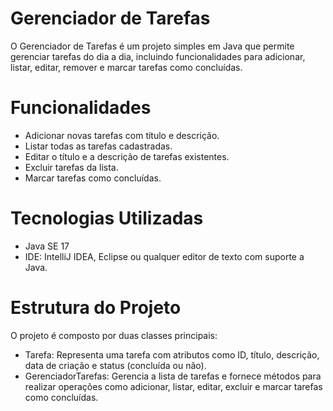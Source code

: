 # Gerenciador de Tarefas

O Gerenciador de Tarefas é um projeto simples em Java que permite gerenciar tarefas do dia a dia, incluindo funcionalidades para adicionar, listar, editar, remover e marcar tarefas como concluídas.

# Funcionalidades
* Adicionar novas tarefas com título e descrição.
* Listar todas as tarefas cadastradas.
* Editar o título e a descrição de tarefas existentes.
* Excluir tarefas da lista.
* Marcar tarefas como concluídas.

# Tecnologias Utilizadas
* Java SE 17
* IDE: IntelliJ IDEA, Eclipse ou qualquer editor de texto com suporte a Java.

# Estrutura do Projeto
O projeto é composto por duas classes principais:
* Tarefa: Representa uma tarefa com atributos como ID, título, descrição, data de criação e status (concluída ou não).
* GerenciadorTarefas: Gerencia a lista de tarefas e fornece métodos para realizar operações como adicionar, listar, editar, excluir e marcar tarefas como concluídas.